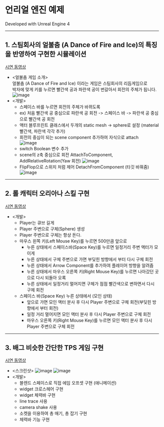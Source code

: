 # 언리얼 엔진 예제

Developed with Unreal Engine 4   

---
## 1. 스팀회사의 얼불춤 (A Dance of Fire and Ice)의 특징을 반영하여 구현한 시뮬레이션
[시연 동영상](https://youtu.be/osqCmpbZOio)   
- <얼불춤 게임 소개>   
얼불춤 (A Dance of Fire and Ice) 이라는 게임은 스팀회사의 리듬게임으로   
박자에 맞게 키를 누르면 빨간색 공과 파란색 공이 번갈아서 회전의 주체가 됩니다.   
![image](https://user-images.githubusercontent.com/92451281/192106199-b8e2749a-a354-4b25-a8d7-3b3549e1ad8e.png)   
- <개발>   
  - 스페이스 바를 누르면 회전의 주체가 바뀌도록   
  - ex) 처음 빨간색 공 중심으로 파란색 공 회전 -> 스페이스 바 -> 파란색 공 중심으로 빨간색 공 회전   
  - 액터 블루프린트 클래스에서 두개의 static mesh -> sphere로 설정 (material 빨간색, 파란색 각각 추가)
  - 회전의 중심이 되는 scene component 추가하여 자식으로 attach   
![image](https://user-images.githubusercontent.com/92451281/192106538-3f3028b8-e85c-4120-a1bc-ce1f7a0ce105.png)
  - switch Boolean 변수 추가
  - scene의 z축 중심으로 회전 AttachToComponent, AddRelativeRotation(Yaw 회전)
![image](https://user-images.githubusercontent.com/92451281/192106849-1fc15f64-93ac-4e82-98c4-56fadcbcc0bd.png)
  - FlipFlop으로 스위치 처럼 제어 DetachFromComponent (타깃 바꿔줌)
![image](https://user-images.githubusercontent.com/92451281/192106882-13f5cc1e-5695-448d-a747-5601197a9c10.png)

---
## 2. 롤 캐릭터 오리아나 스킬 구현
[시연 동영상](https://youtu.be/awBJutd_Jyc)
- <개발>
  - Player는 큐브 길게
  - Player 주변으로 구체(Sphere) 생성
  - Player 주변으로 구체는 항상 돈다.
  - 마우스 왼쪽 키(Left Mouse Key)를 누르면 500만큼 앞으로
    - 누른 상태에서 스페이스바(Space Key)를 누르면 일정거리 주변 액터가 모이게
    - 누른 상태에서 구체 주변으로 가면 부딪힌 방향에서 부터 다시 구체 회전
    - 누른 상태에서 Arrow Component를 추가하여 플레이어 방향을 알려줌
    - 누른 상태에서 마우스 오른쪽 키(Right Mouse Key)를 누르면 나아갔던 곳으로 다시 되돌아 오록
    - 누른 상태에서 일정거리 멀어지면 구체가 점점 빨간색으로 변하면서 다시 구체 회전
  - 스페이스 바(Space Key) 누른 상태에서 (모인 상태)
    - 앞으로 가면 모인 액터 분사 후 다시 Player 주변으로 구체 회전(부딪힌 방향에서 부터 회전)
    - 일정 거리 멀어지면 모인 액터 분사 후 다시 Player 주변으로 구체 회전
    - 마우스 오른쪽 키(Right Mouse Key)를 누르면 모인 액터 분사 후 다시 Player 주변으로 구체 회전
---
## 3. 배그 비슷한 간단한 TPS 게임 구현
[시연 동영상](https://youtu.be/J2F54ePCnwE)   
- <스크린샷>
![image](https://user-images.githubusercontent.com/92451281/195362029-8c4c5d8a-3028-4941-8c8b-4b8aafeb1e7a.png)
![image](https://user-images.githubusercontent.com/92451281/195362074-aafe6eeb-f4ee-4097-a8d1-c38b85579db4.png)
- <개발>
  - 블렌드 스페이스로 직접 에임 오프셋 구현 (애니메이션)
  - widget 크로스헤어 구현
  - widget 체력바 구현
  - line trace 사용
  - camera shake 사용
  - 소켓을 이용하여 총 매기, 총 잡기 구현
  - 체력바 기능 구현
